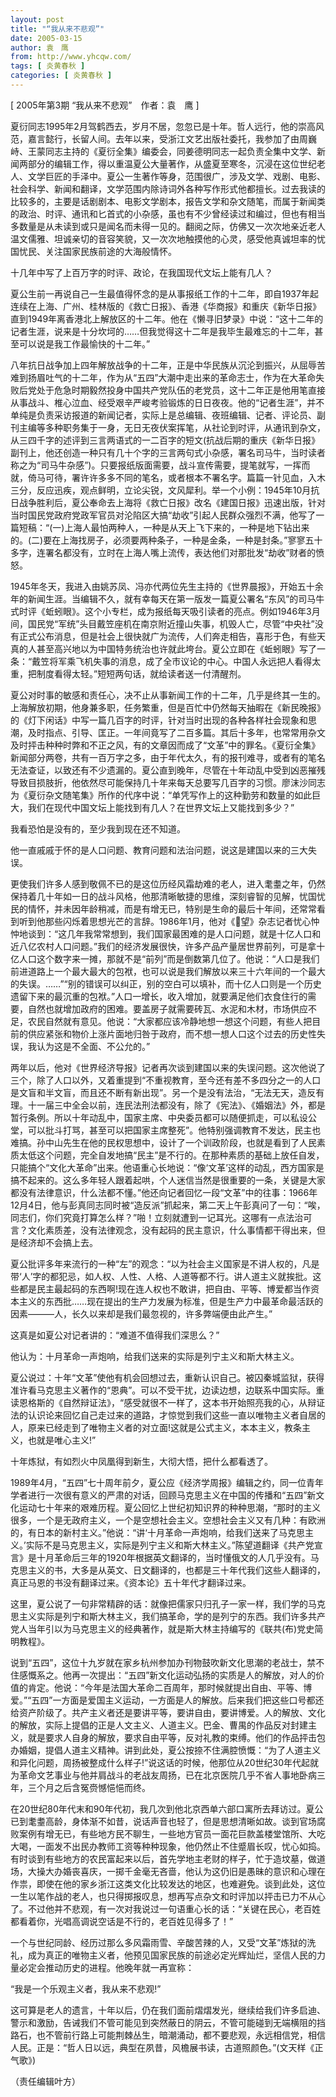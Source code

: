 ```yaml
---
layout: post
title: "“我从来不悲观”"
date: 2005-03-15
author: 袁　鹰
from: http://www.yhcqw.com/
tags: [ 炎黄春秋 ]
categories: [ 炎黄春秋 ]
---
```



[ 2005年第3期 “我从来不悲观”　作者：袁　鹰 ]


夏衍同志1995年2月驾鹤西去，岁月不居，忽忽已是十年。哲人远行，他的崇高风范，嘉言懿行，长留人间。去年以来，受浙江文艺出版社委托，我参加了由周巍峙、王蒙同志主持的《夏衍全集》编委会，同姜德明同志一起负责全集中文学、新闻两部分的编辑工作，得以重温夏公大量著作，从盛夏至寒冬，沉浸在这位世纪老人、文学巨匠的手泽中。夏公一生著作等身，范围很广，涉及文学、戏剧、电影、社会科学、新闻和翻译，文学范围内除诗词外各种写作形式他都擅长。过去我读的比较多的，主要是话剧剧本、电影文学剧本，报告文学和杂文随笔，而属于新闻类的政治、时评、通讯和匕首式的小杂感，虽也有不少曾经读过和编过，但也有相当多数量是从未读到或只是闻名而未得一见的。翻阅之际，仿佛又一次次地亲近老人温文儒雅、坦诚亲切的音容笑貌，又一次次地触摸他的心灵，感受他真诚坦率的忧国忧民、关注国家民族前途的大海般情怀。

十几年中写了上百万字的时评、政论，在我国现代文坛上能有几人？


夏公生前一再说自己一生最值得怀念的是从事报纸工作的十二年，即自1937年起连续在上海、广州、桂林版的《救亡日报》、香港《华商报》和重庆《新华日报》直到1949年离香港北上解放区的十二年。他在《懒寻旧梦录》中说：“这十二年的记者生涯，说来是十分坎坷的……但我觉得这十二年是我毕生最难忘的十二年，甚至可以说是我工作最愉快的十二年。”


八年抗日战争加上四年解放战争的十二年，正是中华民族从沉沦到振兴，从屈辱苦难到扬眉吐气的十二年，作为从“五四”大潮中走出来的革命志士，作为在大革命失败后党处于危急时期毅然投身中国共产党队伍的老党员，这十二年正是他用笔直接从事战斗、椎心泣血、经受艰辛严峻考验锻炼的日日夜夜。他的“记者生涯”，并不单纯是负责采访报道的新闻记者，实际上是总编辑、夜班编辑、记者、评论员、副刊主编等多种职务集于一身，无日无夜伏案挥笔，从社论到时评，从通讯到杂文，从三四千字的述评到三言两语式的一二百字的短文(抗战后期的重庆《新华日报》副刊上，他还创造一种只有几十个字的三言两句式小杂感，署名司马牛，当时读者称之为“司马牛杂感”)。只要报纸版面需要，战斗宣传需要，提笔就写，一挥而就，倚马可待，署许许多多不同的笔名，或者根本不署名字。篇篇一针见血，入木三分，反应迅疾，观点鲜明，立论尖锐，文风犀利。举一个小例：1945年10月抗日战争胜利后，夏公奉命去上海将《救亡日报》改名《建国日报》迅速出版，针对当时国民党政府党政军官员对沦陷区大搞“劫收”引起人民群众强烈不满，他写了一篇短稿：“(一)上海人最怕两种人，一种是从天上飞下来的，一种是地下钻出来的。(二)要在上海找房子，必须要两种条子，一种是金条，一种是封条。”寥寥五十多字，连署名都没有，立时在上海人嘴上流传，表达他们对那批发“劫收”财者的愤怒。


1945年冬天，我进入由姚苏凤、冯亦代两位先生主持的《世界晨报》，开始五十余年的新闻生涯。当编辑不久，就有幸每天在第一版发一篇夏公署名“东风”的司马牛式时评《蚯蚓眼》。这个小专栏，成为报纸每天吸引读者的亮点。例如1946年3月间，国民党“军统”头目戴笠座机在南京附近撞山失事，机毁人亡，尽管“中央社”没有正式公布消息，但是社会上很快就广为流传，人们奔走相告，喜形于色，有些天真的人甚至高兴地以为中国特务统治也许就此垮台。夏公立即在《蚯蚓眼》写了一条：“戴笠将军乘飞机失事的消息，成了全市议论的中心。中国人永远把人看得太重，把制度看得太轻。”短短两句话，就给读者送一付清醒剂。


夏公对时事的敏感和责任心，决不止从事新闻工作的十二年，几乎是终其一生的。上海解放初期，他身兼多职，任务繁重，但是百忙中仍然每天抽暇在《新民晚报》的《灯下闲话》中写一篇几百字的时评，针对当时出现的各种各样社会现象和思潮，及时指点、引导、匡正。一年间竟写了二百多篇。其后十多年，也常常用杂文及时抨击种种时弊和不正之风，有的文章因而成了“文革”中的罪名。《夏衍全集》新闻部分两卷，共有一百万字之多，由于年代太久，有的报刊难寻，或者有的笔名无法查证，以致还有不少遗漏的。夏公直到晚年，尽管在十年动乱中受到凶恶摧残导致目损肢折，他依然尽可能保持几十年来每天总要写几百字的习惯。廖沫沙同志为《夏衍杂文随笔集》所作的代序中说：“单凭写作上的这种勤劳和数量的如此巨大，我们在现代中国文坛上能找到有几人？在世界文坛上又能找到多少？”

我看恐怕是没有的，至少我到现在还不知道。

他一直戚戚于怀的是人口问题、教育问题和法治问题，说这是建国以来的三大失误。


更使我们许多人感到敬佩不已的是这位历经风霜劫难的老人，进入耄耋之年，仍然保持着几十年如一日的战斗风格，他那清晰敏捷的思维，深刻睿智的见解，忧国忧民的情怀，并未因年龄稍减，而是有增无已，特别是生命的最后十年间，还常常看到听到他那些闪烁着思想光芒的言辞。1986年1月，他对《望》杂志记者忧心忡忡地谈到：“这几年我常常想到，我们国家最困难的是人口问题，就是十亿人口和近八亿农村人口问题。”我们的经济发展很快，许多产品产量居世界前列，可是拿十亿人口这个数字来一摊，那就不是“前列”而是倒数第几位了。他说：“人口是我们前进道路上一个最大最大的包袱，也可以说是我们解放以来三十六年间的一个最大的失误。……”“别的错误可以纠正，别的空白可以填补，而十亿人口则是一个历史遗留下来的最沉重的包袱。”人口一增长，收入增加，就要满足他们衣食住行的需要，自然也就增加政府的困难。要盖房子就需要砖瓦、水泥和木材，市场供应不足，农民自然就有意见。他说：“大家都应该冷静地想一想这个问题，有些人把目前的供应紧张和物价上涨片面地归咎于政府，而不想一想人口这个过去的历史性失误，我认为这是不全面、不公允的。”


两年以后，他对《世界经济导报》记者再次谈到建国以来的失误问题。这次他说了三个，除了人口以外，又着重提到“不重视教育，至今还有差不多四分之一的人口是文盲和半文盲，而且还不断有新出现”。另一个是没有法治，“无法无天，造反有理。十一届三中全会以前，连民法刑法都没有，除了《宪法》、《婚姻法》外，都是暂行条例。所以十年动乱中，国家主席、中央委员都可以随便抓走，可以私设公堂，可以批斗打骂，甚至可以把国家主席整死”。他特别强调教育不发达，民主也难搞。孙中山先生在他的民权思想中，设计了一个训政阶段，也就是看到了人民素质太低这个问题，完全自发地搞“民主”是不行的。在那种素质的基础上放任自发，只能搞个“文化大革命”出来。他语重心长地说：“像‘文革’这样的动乱，西方国家是搞不起来的。这么多年轻人跟着起哄，个人迷信当然是很重要的一条，关键是大家都没有法律意识，什么法都不懂。”他还向记者回忆一段“文革”中的往事：1966年12月4日，他与彭真同志同时被“造反派”抓起来，第二天上午彭真问了一句：“唉，同志们，你们究竟打算怎么样？”啪！立刻就遭到一记耳光。这哪有一点法治可言？文化素质差，没有法律观念，没有起码的民主意识，什么事情都干得出来，但是经济却不会搞上去。


夏公批评多年来流行的一种“左”的观念：“以为社会主义国家是不讲人权的，凡是带‘人’字的都犯忌，如人权、人性、人格、人道等都不行。讲人道主义就挨批。这些都是民主最起码的东西啊!现在连人权也不敢讲，把自由、平等、博爱都当作资本主义的东西批……现在提出的生产力发展为标准，但是生产力中最革命最活跃的因素———人，长久以来却是我们最忽视的，许多弊端便由此产生。”

这真是如夏公对记者讲的：“难道不值得我们深思么？”

他认为：十月革命一声炮响，给我们送来的实际是列宁主义和斯大林主义。


夏公说过：十年“文革”使他有机会回想过去，重新认识自己。被囚秦城监狱，获得准许看马克思主义著作的“恩典”。可以不受干扰，边读边想，边联系中国实际。重读恩格斯的《自然辩证法》，“感受就很不一样了，这本书开始照亮我的心，从辩证法的认识论来回忆自己走过来的道路，才惊觉到我们这些一直以唯物主义者自居的人，原来已经走到了唯物主义者的对立面!这就是公式主义，本本主义，教条主义，也就是唯心主义!”

十年炼狱，有如烈火中凤凰得到新生，大彻大悟，把什么都看透了。


1989年4月，“五四”七十周年前夕，夏公应《经济学周报》编辑之约，同一位青年学者进行一次很有意义的严肃的对话，回顾马克思主义在中国的传播和“五四”新文化运动七十年来的艰难历程。夏公回忆上世纪初知识界的种种思潮，“那时的主义很多，一个是无政府主义，一个是空想社会主义。空想社会主义又有几种：有欧洲的，有日本的新村主义。”他说：“讲‘十月革命一声炮响，给我们送来了马克思主义。’实际不是马克思主义，实际是列宁主义和斯大林主义。”陈望道翻译《共产党宣言》是十月革命后三年的1920年根据英文翻译的，当时懂俄文的人几乎没有。马克思主义的书，大多是从英文、日文翻译的，也都是三十年代我们这些人翻译的，真正马恩的书没有翻译过来。《资本论》五十年代才翻译过来。


这里，夏公说了一句非常精辟的话：就像把儒家只归孔子一家一样，我们学的马克思主义实际是列宁和斯大林主义，我们搞革命，学的是列宁的东西。我们许多共产党人当年引以为马克思主义的经典著作，就是斯大林主持编写的《联共(布)党史简明教程》。


说到“五四”，这位十九岁就在家乡杭州参加办刊物鼓吹新文化思潮的老战士，禁不住感慨系之。他再一次提出：“五四”新文化运动弘扬的实质是人的解放，对人的价值的肯定。他说：“今年是法国大革命二百周年，那时候就提出自由、平等、博爱。”“五四”一方面是爱国主义运动，一方面是人的解放。后来我们把这些口号都还给资产阶级了。共产主义者还是要讲平等，要讲自由，要讲博爱。人的解放、文化的解放，实际上提倡的正是人文主义、人道主义。巴金、曹禺的作品反对封建主义，就是要求人自身的解放，要求自由平等，反对礼教的束缚。他们的作品抨击包办婚姻，提倡人道主义精神。讲到此处，夏公按捺不住满腔愤慨：“为了人道主义和异化问题，周扬被整成什么样子!”说这话的时候，他那位从20世纪30年代起就为革命文艺事业与他并肩战斗的老战友周扬，已在北京医院几乎不省人事地卧病三年，三个月之后含冤赍憾悒悒而终。


在20世纪80年代末和90年代初，我几次到他北京西单六部口寓所去拜访过。夏公已到耄耋高龄，身体渐不如昔，说话声音也轻了，但是思想清晰如故。谈到官场腐败案例有增无已，有些地方民不聊生，一些地方官员一面花巨款盖楼堂馆所、大吃大喝，一面发不出民办教师工资等种种现象，他仍然止不住蹙眉长叹，忧心如捣。有时谈到有些地方的农民富起来以后，首先学地主老财的样子，忙于造坟墓，做道场，大操大办婚丧喜庆，一掷千金毫无吝啬，他认为这仍旧是愚昧的意识和心理在作祟，即使在他的家乡浙江这类文化比较发达的地区，也难避免。谈到此处，这位一生以笔作战的老人，也只得掷报叹息，想再写点杂文和时评加以抨击已力不从心了。不过他并不悲观，有一次对我说过一句语重心长的话：“关键在民心，老百姓都看着你，光唱高调说空话是不行的，老百姓见得多了！”


一个与世纪同龄、经历过那么多风霜雨雪、辛酸苦辣的人，又受“文革”炼狱的洗礼，成为真正的唯物主义者，他预见国家民族的前途必定光辉灿烂，坚信人民的力量必定会推动历史的进程。他晚年就一再宣称：

“我是一个乐观主义者，我从来不悲观!”


这可算是老人的遗言，十年以后，仍在我们面前熠熠发光，继续给我们许多启迪、警示和激励，告诫我们不管可能见到突然蔽日的阴云，不管可能碰到无端横阻的挡路石，也不管前行路上可能荆棘丛生，暗潮涌动，都不要悲观，永远相信党，相信人民。正是：“哲人日以远，典型在夙昔，风檐展书读，古道照颜色。”(文天样《正气歌》)

（责任编辑叶方）


